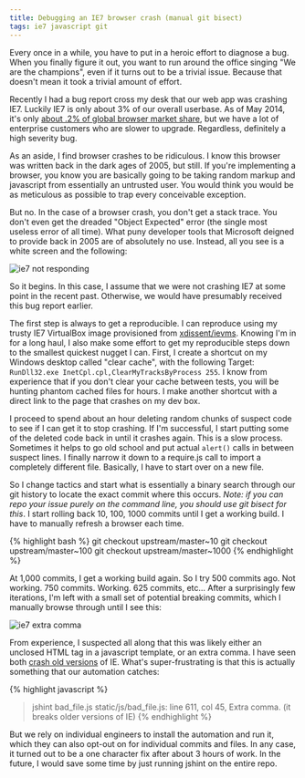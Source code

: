 ```yaml
---
title: Debugging an IE7 browser crash (manual git bisect)
tags: ie7 javascript git
---
```


Every once in a while, you have to put in a heroic effort to diagnose a bug. When
you finally figure it out, you want to run around the office singing "We are the
champions", even if it turns out to be a trivial issue. Because that doesn't mean
it took a trivial amount of effort.

Recently I had a bug report cross my desk that our web app was crashing IE7.
Luckily IE7 is only about 3% of our overall userbase. As of May 2014, it's only
[about .2% of global browser market share](http://www.w3schools.com/browsers/browsers_explorer.asp),
but we have a lot of enterprise customers who are slower to upgrade. Regardless,
definitely a high severity bug.

As an aside, I find browser crashes to be ridiculous. I know this browser was
written back in the dark ages of 2005, but still. If you're implementing a browser,
you know you are basically going to be taking random markup and javascript from
essentially an untrusted user. You would think you would be as meticulous as
possible to trap every conceivable exception.

But no. In the case of a browser crash, you don't get a stack trace. You don't even
get the dreaded "Object Expected" error (the single most useless error of all time).
What puny developer tools that Microsoft deigned to provide back in 2005 are of
absolutely no use. Instead, all you see is a white screen and the following:

![ie7 not responding](/blog/images/ie7_not_responding.png)

So it begins. In this case, I assume that we were not crashing IE7 at some point in
the recent past. Otherwise, we would have presumably received this bug report
earlier.

The first step is always to get a reproducible. I can reproduce using my trusty
IE7 VirtualBox image provisioned from [xdissent/ievms](https://github.com/xdissent/ievms).
Knowing I'm in for a long haul, I also make some effort to get my reproducible steps
down to the smallest quickest nugget I can. First, I create a shortcut on my Windows
desktop called "clear cache", with the following Target: `RunDll32.exe InetCpl.cpl,ClearMyTracksByProcess 255`.
I know from experience that if you don't clear your cache between tests, you will be
hunting phantom cached files for hours. I make another shortcut with a direct link
to the page that crashes on my dev box.

I proceed to spend about an hour deleting random chunks of suspect code to see if I
can get it to stop crashing. If I'm successful, I start putting some of the deleted
code back in until it crashes again. This is a slow process. Sometimes it helps to
go old school and put actual `alert()` calls in between suspect lines. I finally
narrow it down to a require.js call to import a completely different file. Basically,
I have to start over on a new file.

So I change tactics and start what is essentially a binary search through our git
history to locate the exact commit where this occurs. *Note: if you can repo your
issue purely on the command line, you should use git bisect for this*.  I start
rolling back 10, 100, 1000 commits until I get a working build. I have to manually
refresh a browser each time.

{% highlight bash %}
git checkout upstream/master~10
git checkout upstream/master~100
git checkout upstream/master~1000
{% endhighlight %}

At 1,000 commits, I get a working build again. So I try 500 commits ago. Not working.
750 commits. Working. 625 commits, etc... After a surprisingly few iterations, I'm
left with a small set of potential breaking commits, which I manually browse through until
I see this:

![ie7 extra comma](/blog/images/ie7_extra_comma.png)

From experience, I suspected all along that this was likely either an unclosed HTML
tag in a javascript template, or an extra comma. I have seen both [crash old versions](http://blog.bottomlessinc.com/2010/01/ie-bug-dont-put-extra-commas-in-your-js-arrays/)
of IE. What's super-frustrating is that this is actually something that our automation
catches:

{% highlight javascript %}
>jshint bad_file.js
static/js/bad_file.js: line 611, col 45, Extra comma. (it breaks older versions of IE)
{% endhighlight %}

But we rely on individual engineers to install the automation and run it, which they
can also opt-out on for individual commits and files. In any case, it turned out to be
a one character fix after about 3 hours of work. In the future, I would save some
time by just running jshint on the entire repo.

